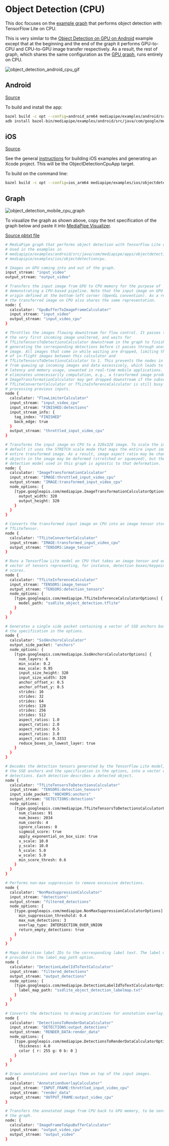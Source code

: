 # Object Detection (CPU)

This doc focuses on the
[example graph](https://github.com/google/mediapipe/tree/master/mediapipe/graphs/object_detection/object_detection_mobile_cpu.pbtxt)
that performs object detection with TensorFlow Lite on CPU.

This is very similar to the
[Object Detection on GPU on Android](object_detection_android_gpu.md) example
except that at the beginning and the end of the graph it performs GPU-to-CPU and
CPU-to-GPU image transfer respectively. As a result, the rest of graph, which
shares the same configuration as the
[GPU graph](images/mobile/object_detection_mobile_gpu.png), runs entirely on
CPU.

![object_detection_android_cpu_gif](images/mobile/object_detection_android_cpu.gif)

## Android

[Source](https://github.com/google/mediapipe/tree/master/mediapipe/examples/android/src/java/com/google/mediapipe/apps/objectdetectioncpu)

To build and install the app:

```bash
bazel build -c opt --config=android_arm64 mediapipe/examples/android/src/java/com/google/mediapipe/apps/objectdetectioncpu
adb install bazel-bin/mediapipe/examples/android/src/java/com/google/mediapipe/apps/objectdetectioncpu/objectdetectioncpu.apk
```

## iOS

[Source](https://github.com/google/mediapipe/tree/master/mediapipe/examples/ios/handdetectiongpu).

See the general [instructions](./mediapipe_ios_setup.md) for building iOS
examples and generating an Xcode project. This will be the ObjectDetectionCpuApp
target.

To build on the command line:

```bash
bazel build -c opt --config=ios_arm64 mediapipe/examples/ios/objectdetectioncpu:ObjectDetectionCpuApp
```

## Graph

![object_detection_mobile_cpu_graph](images/mobile/object_detection_mobile_cpu.png)

To visualize the graph as shown above, copy the text specification of the graph
below and paste it into [MediaPipe Visualizer](https://viz.mediapipe.dev/).

[Source pbtxt file](https://github.com/google/mediapipe/tree/master/mediapipe/graphs/object_detection/object_detection_mobile_cpu.pbtxt)

```bash
# MediaPipe graph that performs object detection with TensorFlow Lite on CPU.
# Used in the examples in
# mediapipie/examples/android/src/java/com/mediapipe/apps/objectdetectioncpu and
# mediapipie/examples/ios/objectdetectioncpu.

# Images on GPU coming into and out of the graph.
input_stream: "input_video"
output_stream: "output_video"

# Transfers the input image from GPU to CPU memory for the purpose of
# demonstrating a CPU-based pipeline. Note that the input image on GPU has the
# origin defined at the bottom-left corner (OpenGL convention). As a result,
# the transferred image on CPU also shares the same representation.
node: {
  calculator: "GpuBufferToImageFrameCalculator"
  input_stream: "input_video"
  output_stream: "input_video_cpu"
}

# Throttles the images flowing downstream for flow control. It passes through
# the very first incoming image unaltered, and waits for
# TfLiteTensorsToDetectionsCalculator downstream in the graph to finish
# generating the corresponding detections before it passes through another
# image. All images that come in while waiting are dropped, limiting the number
# of in-flight images between this calculator and
# TfLiteTensorsToDetectionsCalculator to 1. This prevents the nodes in between
# from queuing up incoming images and data excessively, which leads to increased
# latency and memory usage, unwanted in real-time mobile applications. It also
# eliminates unnecessarily computation, e.g., a transformed image produced by
# ImageTransformationCalculator may get dropped downstream if the subsequent
# TfLiteConverterCalculator or TfLiteInferenceCalculator is still busy
# processing previous inputs.
node {
  calculator: "FlowLimiterCalculator"
  input_stream: "input_video_cpu"
  input_stream: "FINISHED:detections"
  input_stream_info: {
    tag_index: "FINISHED"
    back_edge: true
  }
  output_stream: "throttled_input_video_cpu"
}

# Transforms the input image on CPU to a 320x320 image. To scale the image, by
# default it uses the STRETCH scale mode that maps the entire input image to the
# entire transformed image. As a result, image aspect ratio may be changed and
# objects in the image may be deformed (stretched or squeezed), but the object
# detection model used in this graph is agnostic to that deformation.
node: {
  calculator: "ImageTransformationCalculator"
  input_stream: "IMAGE:throttled_input_video_cpu"
  output_stream: "IMAGE:transformed_input_video_cpu"
  node_options: {
    [type.googleapis.com/mediapipe.ImageTransformationCalculatorOptions] {
      output_width: 320
      output_height: 320
    }
  }
}

# Converts the transformed input image on CPU into an image tensor stored as a
# TfLiteTensor.
node {
  calculator: "TfLiteConverterCalculator"
  input_stream: "IMAGE:transformed_input_video_cpu"
  output_stream: "TENSORS:image_tensor"
}

# Runs a TensorFlow Lite model on CPU that takes an image tensor and outputs a
# vector of tensors representing, for instance, detection boxes/keypoints and
# scores.
node {
  calculator: "TfLiteInferenceCalculator"
  input_stream: "TENSORS:image_tensor"
  output_stream: "TENSORS:detection_tensors"
  node_options: {
    [type.googleapis.com/mediapipe.TfLiteInferenceCalculatorOptions] {
      model_path: "ssdlite_object_detection.tflite"
    }
  }
}

# Generates a single side packet containing a vector of SSD anchors based on
# the specification in the options.
node {
  calculator: "SsdAnchorsCalculator"
  output_side_packet: "anchors"
  node_options: {
    [type.googleapis.com/mediapipe.SsdAnchorsCalculatorOptions] {
      num_layers: 6
      min_scale: 0.2
      max_scale: 0.95
      input_size_height: 320
      input_size_width: 320
      anchor_offset_x: 0.5
      anchor_offset_y: 0.5
      strides: 16
      strides: 32
      strides: 64
      strides: 128
      strides: 256
      strides: 512
      aspect_ratios: 1.0
      aspect_ratios: 2.0
      aspect_ratios: 0.5
      aspect_ratios: 3.0
      aspect_ratios: 0.3333
      reduce_boxes_in_lowest_layer: true
    }
  }
}

# Decodes the detection tensors generated by the TensorFlow Lite model, based on
# the SSD anchors and the specification in the options, into a vector of
# detections. Each detection describes a detected object.
node {
  calculator: "TfLiteTensorsToDetectionsCalculator"
  input_stream: "TENSORS:detection_tensors"
  input_side_packet: "ANCHORS:anchors"
  output_stream: "DETECTIONS:detections"
  node_options: {
    [type.googleapis.com/mediapipe.TfLiteTensorsToDetectionsCalculatorOptions] {
      num_classes: 91
      num_boxes: 2034
      num_coords: 4
      ignore_classes: 0
      sigmoid_score: true
      apply_exponential_on_box_size: true
      x_scale: 10.0
      y_scale: 10.0
      h_scale: 5.0
      w_scale: 5.0
      min_score_thresh: 0.6
    }
  }
}

# Performs non-max suppression to remove excessive detections.
node {
  calculator: "NonMaxSuppressionCalculator"
  input_stream: "detections"
  output_stream: "filtered_detections"
  node_options: {
    [type.googleapis.com/mediapipe.NonMaxSuppressionCalculatorOptions] {
      min_suppression_threshold: 0.4
      max_num_detections: 3
      overlap_type: INTERSECTION_OVER_UNION
      return_empty_detections: true
    }
  }
}

# Maps detection label IDs to the corresponding label text. The label map is
# provided in the label_map_path option.
node {
  calculator: "DetectionLabelIdToTextCalculator"
  input_stream: "filtered_detections"
  output_stream: "output_detections"
  node_options: {
    [type.googleapis.com/mediapipe.DetectionLabelIdToTextCalculatorOptions] {
      label_map_path: "ssdlite_object_detection_labelmap.txt"
    }
  }
}

# Converts the detections to drawing primitives for annotation overlay.
node {
  calculator: "DetectionsToRenderDataCalculator"
  input_stream: "DETECTIONS:output_detections"
  output_stream: "RENDER_DATA:render_data"
  node_options: {
    [type.googleapis.com/mediapipe.DetectionsToRenderDataCalculatorOptions] {
      thickness: 4.0
      color { r: 255 g: 0 b: 0 }
    }
  }
}

# Draws annotations and overlays them on top of the input images.
node {
  calculator: "AnnotationOverlayCalculator"
  input_stream: "INPUT_FRAME:throttled_input_video_cpu"
  input_stream: "render_data"
  output_stream: "OUTPUT_FRAME:output_video_cpu"
}

# Transfers the annotated image from CPU back to GPU memory, to be sent out of
# the graph.
node: {
  calculator: "ImageFrameToGpuBufferCalculator"
  input_stream: "output_video_cpu"
  output_stream: "output_video"
}
```
